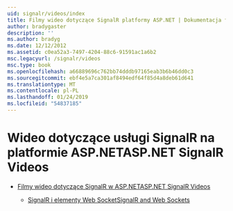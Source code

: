 ```yaml
---
uid: signalr/videos/index
title: Filmy wideo dotyczące SignalR platformy ASP.NET | Dokumentacja firmy Microsoft
author: bradygaster
description: ''
ms.author: bradyg
ms.date: 12/12/2012
ms.assetid: c0ea52a3-7497-4204-88c6-91591ac1a6b2
msc.legacyurl: /signalr/videos
msc.type: book
ms.openlocfilehash: a66889696c762bb74dddb97165eab3b6b46dd0c3
ms.sourcegitcommit: ebf4e5a7ca301af8494edf64f85d4a8deb61d641
ms.translationtype: MT
ms.contentlocale: pl-PL
ms.lasthandoff: 01/24/2019
ms.locfileid: "54837185"
---
```

<a name="aspnet-signalr-videos"></a><span data-ttu-id="0dc26-102">Wideo dotyczące usługi SignalR na platformie ASP.NET</span><span class="sxs-lookup"><span data-stu-id="0dc26-102">ASP.NET SignalR Videos</span></span>
====================
- [<span data-ttu-id="0dc26-103">Filmy wideo dotyczące SignalR w ASP.NET</span><span class="sxs-lookup"><span data-stu-id="0dc26-103">ASP.NET SignalR Videos</span></span>](getting-started/index.md)

    - [<span data-ttu-id="0dc26-104">SignalR i elementy Web Socket</span><span class="sxs-lookup"><span data-stu-id="0dc26-104">SignalR and Web Sockets</span></span>](getting-started/signalr-and-web-sockets.md)
